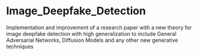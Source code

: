 # Image_Deepfake_Detection
Implementation and improvement of a research paper with a new theory for image deepfake detection with high generalization to include General Adversarial Networks, Diffusion Models and any other new generative techniques 

